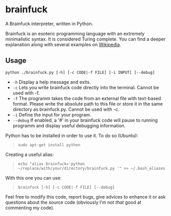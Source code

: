 brainfuck
=========

A Brainfuck interpreter, written in Python.

Brainfuck is an esoteric programming language with an extremely minimalistic syntax. It is considered Turing complete.
You can find a deeper explanation along with several examples on [Wikipedia](http://en.wikipedia.org/wiki/Brainfuck "Brainfuck on Wikipedia").

Usage
-----

`python ./brainfuck.py [-h] [-c CODE|-f FILE] [-i INPUT] [--debug]`

* `-h`      Display a help message and exits.  
* `-c`      Lets you write brainfuck code directly into the terminal. Cannot be used with -f.  
* `-f`      The programm takes the code from an external file with text-based format. Please write the absolute path to this file or store it in the same directory as brainfuck.py. Cannot be used with -c. 
* `-i`      Define the input for your program.
* `--debug` If enabled, a '#' in your brainfuck code will pause to running programm and display useful debugging information.


Python has to be installed in order to use it. To do so (Ubuntu):  
> `sudo apt-get install python`

Creating a useful alias:  
> `echo "alias brainfuck='python ~/replace/with/your/directory/brainfuck.py '" >> ~/.bash_aliases`

With this one you can use:  
> `brainfuck [-h] [-c CODE|-f FILE] [--debug]`


Feel free to modify this code, report bugs, give advices to enhance it or ask questions about the source code (obviously I'm not *that* good at commenting my code).
